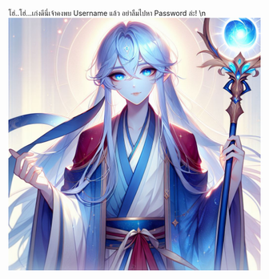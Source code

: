 โฮ่..โฮ่...เก่งดีนี่เจ้าคงพบ Username แล้ว อย่าลืมไปหา Password ล่ะ!  \n ![Bills](../../../../../../../../../../../assets/images/g1.png)
